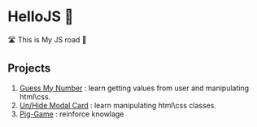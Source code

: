 # HelloJS 👋

🛣 This is My JS road 🚀

## Projects
1. [Guess My Number](https://github.com/Sgelman/HelloJS/tree/main/01-Guess-My-Number) : learn getting values from user and manipulating html\css.
2. [Un/Hide Modal Card](https://github.com/Sgelman/HelloJS/tree/main/02-Modal) : learn manipulating html\css classes.
3. [Pig-Game](https://github.com/Sgelman/HelloJS/tree/main/03-Pig-Game) : reinforce knowlage
